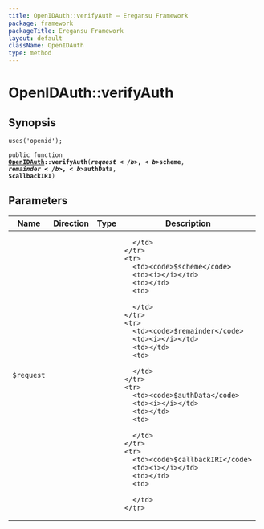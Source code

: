 ```yaml
---
title: OpenIDAuth::verifyAuth — Eregansu Framework
package: framework
packageTitle: Eregansu Framework
layout: default
className: OpenIDAuth
type: method
---
```


# OpenIDAuth::verifyAuth

## Synopsis

<code>uses('openid');</code>

<code>public function <b><a href="OpenIDAuth">OpenIDAuth</a>::verifyAuth</b>(<b>$request</b>, <b>$scheme</b>, <b>$remainder</b>, <b>$authData</b>, <b>$callbackIRI</b>)</code>

## Parameters

<table>
  <thead>
    <tr>
      <th>Name</th>
      <th>Direction</th>
      <th>Type</th>
      <th>Description</th>
    </tr>
  </thead>
  <tbody>
    <tr>
      <td><code>$request</code>
      <td><i></i></td>
      <td></td>
      <td>

      </td>
    </tr>
    <tr>
      <td><code>$scheme</code>
      <td><i></i></td>
      <td></td>
      <td>

      </td>
    </tr>
    <tr>
      <td><code>$remainder</code>
      <td><i></i></td>
      <td></td>
      <td>

      </td>
    </tr>
    <tr>
      <td><code>$authData</code>
      <td><i></i></td>
      <td></td>
      <td>

      </td>
    </tr>
    <tr>
      <td><code>$callbackIRI</code>
      <td><i></i></td>
      <td></td>
      <td>

      </td>
    </tr>
  </tbody>
</table>

